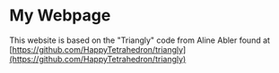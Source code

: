 # My Webpage

This website is based on the "Triangly" code from Aline Abler found at [https://github.com/HappyTetrahedron/triangly](https://github.com/HappyTetrahedron/triangly)
